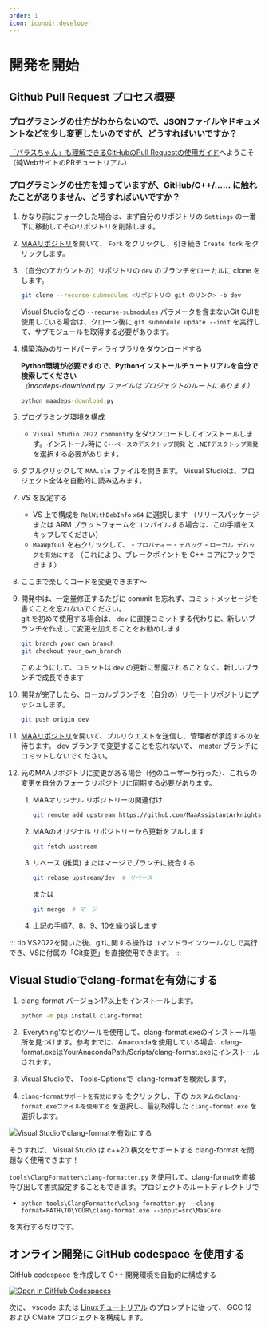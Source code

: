 ```yaml
---
order: 1
icon: iconoir:developer
---
```


# 開発を開始

## Github Pull Request プロセス概要

### プログラミングの仕方がわからないので、JSONファイルやドキュメントなどを少し変更したいのですが、どうすればいいですか？

[「パラスちゃん」も理解できるGitHubのPull Requestの使用ガイド](./pr-tutorial.md)へようこそ（純WebサイトのPRチュートリアル）

### プログラミングの仕方を知っていますが、GitHub/C++/...... に触れたことがありません、どうすればいいですか？

1. かなり前にフォークした場合は、まず自分のリポジトリの `Settings` の一番下に移動してそのリポジトリを削除します。
2. [MAAリポジトリ](https://github.com/MaaAssistantArknights/MaaAssistantArknights)を開いて、 `Fork` をクリックし、引き続き `Create fork` をクリックします。
3. （自分のアカウントの）リポジトリの `dev` のブランチをローカルに clone をします。

    ```bash
    git clone --recurse-submodules <リポジトリの git のリンク> -b dev
    ```

    Visual Studioなどの `--recurse-submodules` パラメータを含まないGit GUIを使用している場合は、クローン後に `git submodule update --init` を実行して、サブモジュールを取得する必要があります。

4. 構築済みのサードパーティライブラリをダウンロードする

    **Python環境が必要ですので、Pythonインストールチュートリアルを自分で検索してください**  
    _（maadeps-download.py ファイルはプロジェクトのルートにあります）_

    ```cmd
    python maadeps-download.py
    ```

5. プログラミング環境を構成

    - `Visual Studio 2022 community` をダウンロードしてインストールします。インストール時に `C++ベースのデスクトップ開発` と `.NETデスクトップ開発` を選択する必要があります。

6. ダブルクリックして `MAA.sln` ファイルを開きます。 Visual Studioは、プロジェクト全体を自動的に読み込みます。
7. VS を設定する

    - VS 上で構成を `RelWithDebInfo` `x64` に選択します （リリースパッケージまたは ARM プラットフォームをコンパイルする場合は、この手順をスキップしてください）
    - `MaaWpfGui` を右クリックして、 - `プロパティー` - `デバッグ` - `ローカル デバッグを有効にする` （これにより、ブレークポイントを C++ コアにフックできます）

8. ここまで楽しくコードを変更できます～
9. 開発中は、一定量修正するたびに commit を忘れず、コミットメッセージを書くことを忘れないでください。  
    git を初めて使用する場合は、 `dev` に直接コミットする代わりに、新しいブランチを作成して変更を加えることをお勧めします

    ```bash
    git branch your_own_branch
    git checkout your_own_branch
    ```

    このようにして、コミットは `dev` の更新に邪魔されることなく、新しいブランチで成長できます

10. 開発が完了したら、ローカルブランチを（自分の）リモートリポジトリにプッシュします。

    ```bash
    git push origin dev
    ```

11. [MAAリポジトリ](https://github.com/MaaAssistantArknights/MaaAssistantArknights)を開いて、プルリクエストを送信し、管理者が承認するのを待ちます。 dev ブランチで変更することを忘れないで、 master ブランチにコミットしないでください。
12. 元のMAAリポジトリに変更がある場合（他のユーザーが行った）、これらの変更を自分のフォークリポジトリに同期する必要があります。

    1. MAAオリジナル リポジトリーの関連付け

        ```bash
        git remote add upstream https://github.com/MaaAssistantArknights/MaaAssistantArknights.git
        ```

    2. MAAのオリジナル リポジトリーから更新をプルします

        ```bash
        git fetch upstream
        ```

    3. リベース (推奨) またはマージでブランチに統合する

        ```bash
        git rebase upstream/dev  # リベース
        ```

        または

        ```bash
        git merge  # マージ
        ```

    4. 上記の手順7、8、9、10を繰り返します

::: tip
VS2022を開いた後、gitに関する操作はコマンドラインツールなしで実行でき、VSに付属の「Git変更」を直接使用できます。
:::

## Visual Studioでclang-formatを有効にする

1. clang-format バージョン17以上をインストールします。

    ```bash
    python -m pip install clang-format
    ```

2. 'Everything'などのツールを使用して、clang-format.exeのインストール場所を見つけます。参考までに、Anacondaを使用している場合、clang-format.exeはYourAnacondaPath/Scripts/clang-format.exeにインストールされます。
3. Visual Studioで、 Tools-Optionsで 'clang-format'を検索します。
4. `clang-formatサポートを有効にする` をクリックし、下の `カスタムのclang-format.exeファイルを使用する` を選択し、最初取得した `clang-format.exe` を選択します。

![Visual Studioでclang-formatを有効にする](https://github.com/MaaAssistantArknights/MaaAssistantArknights/assets/18511905/23ab94dd-09da-4b88-8c62-6b5f9dfad1a2)

そうすれば、 Visual Studio は c++20 構文をサポートする clang-format を問題なく使用できます！

`tools\ClangFormatter\clang-formatter.py` を使用して、clang-formatを直接呼び出して書式設定することもできます。プロジェクトのルートディレクトリで

- `python tools\ClangFormatter\clang-formatter.py --clang-format=PATH\TO\YOUR\clang-format.exe --input=src\MaaCore`

を実行するだけです。

## オンライン開発に GitHub codespace を使用する

GitHub codespace を作成して C++ 開発環境を自動的に構成する

[![Open in GitHub Codespaces](https://github.com/codespaces/badge.svg?color=green)](https://codespaces.new/MaaAssistantArknights/MaaAssistantArknights)

次に、 vscode または [Linuxチュートリアル](./linux-tutorial.md) のプロンプトに従って、 GCC 12 および CMake プロジェクトを構成します。

